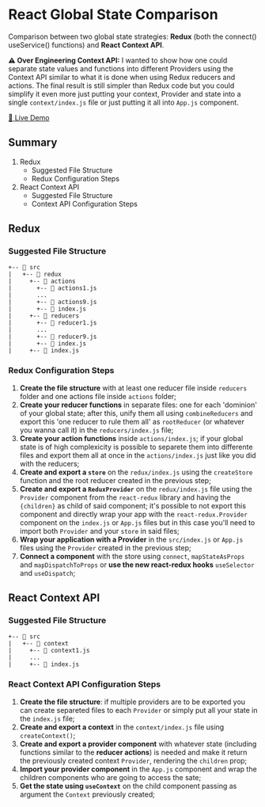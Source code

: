 # React Global State Comparison
Comparison between two global state strategies: **Redux** (both the connect() useService() functions) and **React Context API**.

**⚠ Over Engineering Context API:** I wanted to show how one could separate state values and functions into different Providers using the Context API similar to what it is done when using Redux reducers and actions. The final result is still simpler than Redux code but you could simplify it even more just putting your context, Provider and state into a single `context/index.js` file or just putting it all into `App.js` component.

[🔗 Live Demo](https://joserogeriofilho.github.io/react_global_state_comparison/)


## Summary
1. Redux
      * Suggested File Structure
      * Redux Configuration Steps
2. React Context API
      * Suggested File Structure
      * Context API Configuration Steps

## Redux

### Suggested File Structure
```
+-- 📁 src
|   +-- 📁 redux
|     +-- 📁 actions
|       +-- 📄 actions1.js
|       ...
|       +-- 📄 actions9.js
|       +-- 📄 index.js
|     +-- 📁 reducers
|       +-- 📄 reducer1.js
|       ...
|       +-- 📄 reducer9.js
|       +-- 📄 index.js
|     +-- 📄 index.js
```

### Redux Configuration Steps
1. **Create the file structure** with at least one reducer file inside `reducers` folder and one actions file inside `actions` folder;
2. **Create your reducer functions** in separate files: one for each 'dominion' of your global state; after this, unify them all using `combineReducers` and export this 'one reducer to rule them all' as `rootReducer` (or whatever you wanna call it) in the `reducers/index.js` file;
3. **Create your action functions** inside `actions/index.js`; if your global state is of high complexicity is possible to separete them into differente files and export them all at once in the `actions/index.js` just like you did with the reducers;
4. **Create and export a `store`** on the `redux/index.js` using the `createStore` function and the root reducer created in the previous step;
4. **Create and export a `ReduxProvider`** on the `redux/index.js` file using the `Provider` component from the `react-redux` library and having the `{children}` as child of said component;
it's possible to not export this component and directly wrap your app with the `react-redux.Provider` component on the `index.js` or `App.js` files but in this case you'll need to import both `Provider` and your `store` in said files;
5. **Wrap your application with a Provider** in the `src/index.js` or `App.js` files using the `Provider` created in the previous step;
6. **Connect a component** with the store using `connect`, `mapStateAsProps` and `mapDispatchToProps` or **use the new react-redux hooks** `useSelector` and `useDispatch`;

## React Context API

### Suggested File Structure
```
+-- 📁 src
|   +-- 📁 context
|     +-- 📄 context1.js
|     ...
|     +-- 📄 index.js
```

### React Context API Configuration Steps
1. **Create the file structure**: if multiple providers are to be exported you can create separeted files to each `Provider` or simply put all your state in the `index.js` file;
2. **Create and export a context** in the `context/index.js` file using `createContext()`;
3. **Create and export a provider component** with whatever state (including functions similar to the **reducer actions**) is needed and make it return the previously created context `Provider`, rendering the `children` prop;
4. **Import your provider component** in the `App.js` component and wrap the children components who are going to access the sate;
5. **Get the state using `useContext`** on the child component passing as argument the `Context` previously created;